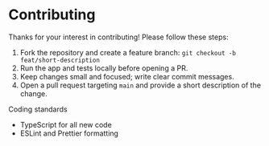# Contributing

Thanks for your interest in contributing! Please follow these steps:

1. Fork the repository and create a feature branch: `git checkout -b feat/short-description`
2. Run the app and tests locally before opening a PR.
3. Keep changes small and focused; write clear commit messages.
4. Open a pull request targeting `main` and provide a short description of the change.

Coding standards
- TypeScript for all new code
- ESLint and Prettier formatting
